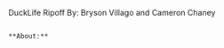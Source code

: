 DuckLife Ripoff
By: Bryson Villago and Cameron Chaney

                                                                                                **About:**

